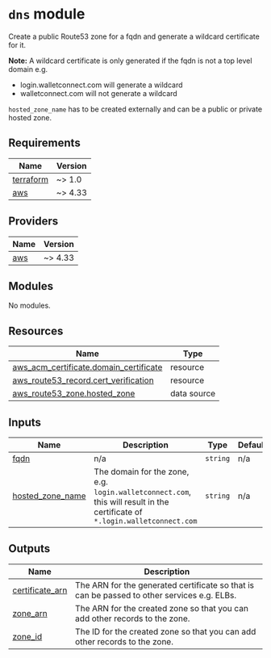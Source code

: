 # `dns` module

Create a public Route53 zone for a fqdn and generate a wildcard certificate for it.

**Note:** A wildcard certificate is only generated if the fqdn is not a top level domain e.g.
  - login.walletconnect.com will generate a wildcard
  - walletconnect.com will not generate a wildcard

`hosted_zone_name` has to be created externally and can be a public or private hosted zone.

<!-- BEGINNING OF PRE-COMMIT-TERRAFORM DOCS HOOK -->
## Requirements

| Name | Version |
|------|---------|
| <a name="requirement_terraform"></a> [terraform](#requirement\_terraform) | ~> 1.0 |
| <a name="requirement_aws"></a> [aws](#requirement\_aws) | ~> 4.33 |

## Providers

| Name | Version |
|------|---------|
| <a name="provider_aws"></a> [aws](#provider\_aws) | ~> 4.33 |

## Modules

No modules.

## Resources

| Name | Type |
|------|------|
| [aws_acm_certificate.domain_certificate](https://registry.terraform.io/providers/hashicorp/aws/latest/docs/resources/acm_certificate) | resource |
| [aws_route53_record.cert_verification](https://registry.terraform.io/providers/hashicorp/aws/latest/docs/resources/route53_record) | resource |
| [aws_route53_zone.hosted_zone](https://registry.terraform.io/providers/hashicorp/aws/latest/docs/data-sources/route53_zone) | data source |

## Inputs

| Name | Description | Type | Default | Required |
|------|-------------|------|---------|:--------:|
| <a name="input_fqdn"></a> [fqdn](#input\_fqdn) | n/a | `string` | n/a | yes |
| <a name="input_hosted_zone_name"></a> [hosted\_zone\_name](#input\_hosted\_zone\_name) | The domain for the zone, e.g. `login.walletconnect.com`, this will result in the certificate of `*.login.walletconnect.com` | `string` | n/a | yes |

## Outputs

| Name | Description |
|------|-------------|
| <a name="output_certificate_arn"></a> [certificate\_arn](#output\_certificate\_arn) | The ARN for the generated certificate so that is can be passed to other services e.g. ELBs. |
| <a name="output_zone_arn"></a> [zone\_arn](#output\_zone\_arn) | The ARN for the created zone so that you can add other records to the zone. |
| <a name="output_zone_id"></a> [zone\_id](#output\_zone\_id) | The ID for the created zone so that you can add other records to the zone. |
<!-- END OF PRE-COMMIT-TERRAFORM DOCS HOOK -->
